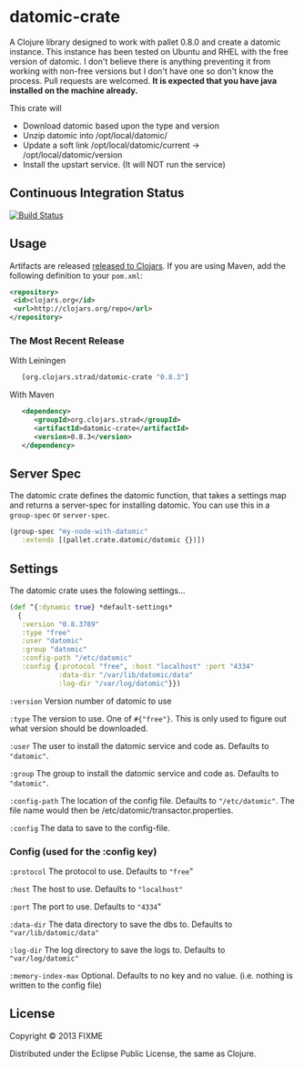 # datomic-crate

A Clojure library designed to work with pallet 0.8.0 and create a datomic instance.  This instance has been tested on Ubuntu and RHEL with the free version of datomic.  I don't believe there is anything preventing it from working with non-free versions but I don't have one so don't know the process. Pull requests are welcomed. 
<b>It is expected that you have java installed on the machine already.</b>

This crate will 
* Download datomic based upon the type and version
* Unzip datomic into /opt/local/datomic/<version>
* Update a soft link /opt/local/datomic/current -> /opt/local/datomic/version
* Install the upstart service.  (It will NOT run the service)

## Continuous Integration Status
[![Build Status](https://travis-ci.org/rstradling/datomic-crate.png)](https://travis-ci.org/rstradling/datomic-crate])

## Usage
Artifacts are released [released to Clojars](https://clojars.org/strad/datomic-crate).  If you are using Maven, add the following definition to your `pom.xml`:
```xml
<repository>
 <id>clojars.org</id>
 <url>http://clojars.org/repo</url>
</repository>
```

### The Most Recent Release
With Leiningen
```clojure
   [org.clojars.strad/datomic-crate "0.8.3"]
```

With Maven
```xml
   <dependency>
      <groupId>org.clojars.strad</groupId>
      <artifactId>datomic-crate</artifactId>
      <version>0.8.3</version>
   </dependency>
```

## Server Spec
The datomic crate defines the datomic function, that takes a settings map and returns a server-spec for installing datomic.  You can use this in a `group-spec` or `server-spec`.

```clj
(group-spec "my-node-with-datomic"
   :extends [(pallet.crate.datomic/datomic {})])
```

## Settings
The datomic crate uses the folowing settings...

```clj
(def ^{:dynamic true} *default-settings*
  {
   :version "0.8.3789"
   :type "free"
   :user "datomic"
   :group "datomic"
   :config-path "/etc/datomic"
   :config {:protocol "free", :host "localhost" :port "4334"
            :data-dir "/var/lib/datomic/data"
            :log-dir "/var/log/datomic"}})
```

`:version`
Version number of datomic to use 

`:type`
The version to use.  One of `#{"free"}`.  This is only used to figure out what version should be downloaded.

`:user`
The user to install the datomic service and code as.  Defaults to `"datomic"`.

`:group`
The group to install the datomic service and code as.  Defaults to `"datomic"`.

`:config-path`
The location of the config file.  Defaults to `"/etc/datomic"`. The file name would then be /etc/datomic/transactor.properties.

`:config`
The data to save to the config-file.

### Config (used for the :config key)
`:protocol`
The protocol to use.  Defaults to `"free`"

`:host`
The host to use.  Defaults to `"localhost"`

`:port`
The port to use.  Defaults to `"4334`"

`:data-dir`
The data directory to save the dbs to.  Defaults to `"var/lib/datomic/data"`

`:log-dir`
The log directory to save the logs to.  Defaults to `"var/log/datomic"`

`:memory-index-max`
Optional.  Defaults to no key and no value. (i.e. nothing is written to the config file)







## License

Copyright © 2013 FIXME

Distributed under the Eclipse Public License, the same as Clojure.
